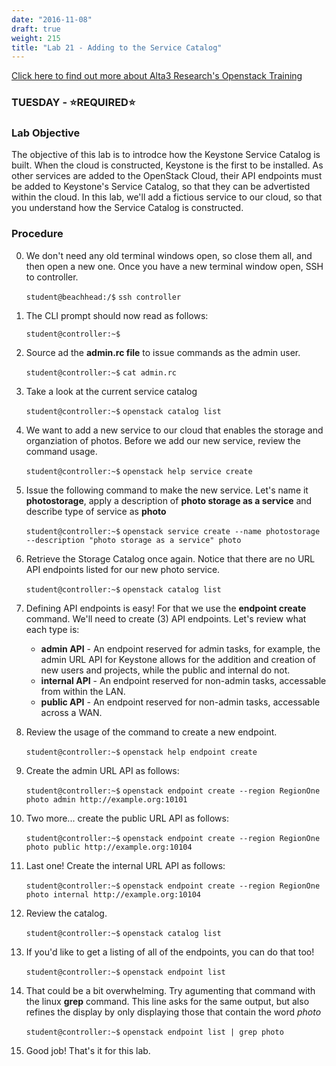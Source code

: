```yaml
---
date: "2016-11-08"
draft: true
weight: 215
title: "Lab 21 - Adding to the Service Catalog"
---
```

[Click here to find out more about Alta3 Research's Openstack Training](https://alta3.com/courses/openstack)

### TUESDAY - &#x2B50;REQUIRED&#x2B50;

### Lab Objective

The objective of this lab is to introdce how the Keystone Service Catalog is built. When the cloud is constructed, Keystone is the first to be installed. As other services are added to the OpenStack Cloud, their API endpoints must be added to Keystone's Service Catalog, so that they can be advertisted within the cloud. In this lab, we'll add a fictious service to our cloud, so that you understand how the Service Catalog is constructed.

### Procedure

0. We don't need any old terminal windows open, so close them all, and then open a new one. Once you have a new terminal window open, SSH to controller. 

    `student@beachhead:/$` `ssh controller`

0. The CLI prompt should now read as follows:

    `student@controller:~$`

0. Source ad the **admin.rc file** to issue commands as the admin user.

    `student@controller:~$` `cat admin.rc`
    
0. Take a look at the current service catalog

    `student@controller:~$` `openstack catalog list`

0. We want to add a new service to our cloud that enables the storage and organziation of photos. Before we add our new service, review the command usage.

    `student@controller:~$` `openstack help service create`

0. Issue the following command to make the new service. Let's name it **photostorage**, apply a description of **photo storage as a service** and describe type of service as **photo**

    `student@controller:~$` `openstack service create --name photostorage --description "photo storage as a service" photo`
    
0. Retrieve the Storage Catalog once again. Notice that there are no URL API endpoints listed for our new photo service.

    `student@controller:~$` `openstack catalog list`
    
0. Defining API endpoints is easy! For that we use the **endpoint create** command. We'll need to create (3) API endpoints. Let's review what each type is:

    - **admin API** - An endpoint reserved for admin tasks, for example, the admin URL API for Keystone allows for the addition and creation of new users and projects, while the public and internal do not.
    - **internal API** - An endpoint reserved for non-admin tasks, accessable from within the LAN.
    - **public API** - An endpoint reserved for non-admin tasks, accessable across a WAN.
    
0. Review the usage of the command to create a new endpoint.

    `student@controller:~$` `openstack help endpoint create`

0. Create the admin URL API as follows:

    `student@controller:~$` `openstack endpoint create --region RegionOne photo admin http://example.org:10101`
    
0. Two more... create the public URL API as follows:

    `student@controller:~$` `openstack endpoint create --region RegionOne photo public http://example.org:10104`
    
0. Last one! Create the internal URL API as follows:

    `student@controller:~$` `openstack endpoint create --region RegionOne photo internal http://example.org:10104`
    
0. Review the catalog.

    `student@controller:~$` `openstack catalog list`

0. If you'd like to get a listing of all of the endpoints, you can do that too!

    `student@controller:~$` `openstack endpoint list`

0. That could be a bit overwhelming. Try agumenting that command with the linux **grep** command. This line asks for the same output, but also refines the display by only displaying those that contain the word *photo*

    `student@controller:~$` `openstack endpoint list | grep photo`

0. Good job! That's it for this lab.
